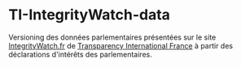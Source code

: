 # TI-IntegrityWatch-data

Versioning des données parlementaires présentées sur le site [IntegrityWatch.fr](http://www.integritywatch.fr) de [Transparency International France](http://www.transparency-france.org/) à partir des déclarations d'intérêts des parlementaires.

